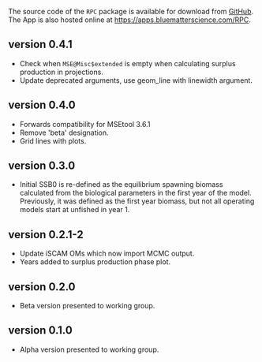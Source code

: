The source code of the `RPC` package is available for download from [GitHub](https://www.github.com/Blue-Matter/RPC). The App is also hosted online at https://apps.bluematterscience.com/RPC.


## version 0.4.1

- Check when `MSE@Misc$extended` is empty when calculating surplus production in projections.
- Update deprecated arguments, use geom_line with linewidth argument.

## version 0.4.0

- Forwards compatibility for MSEtool 3.6.1
- Remove 'beta' designation.
- Grid lines with plots.

## version 0.3.0

- Initial SSB0 is re-defined as the equilibrium spawning biomass calculated from the biological parameters in the first year of the model. Previously, it was defined as the first year biomass, but not all operating models start at unfished in year 1.

## version 0.2.1-2

- Update iSCAM OMs which now import MCMC output.
- Years added to surplus production phase plot.

## version 0.2.0

- Beta version presented to working group.

## version 0.1.0

- Alpha version presented to working group.
